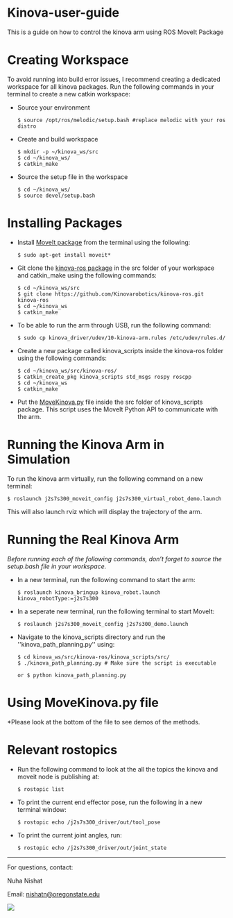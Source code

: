 # Kinova-user-guide
This is a guide on how to control the kinova arm using ROS MoveIt Package


# Creating Workspace

To avoid running into build error issues, I recommend creating a dedicated workspace for all kinova packages. Run the following commands in your terminal to create a new catkin workspace:

* Source your environment


      $ source /opt/ros/melodic/setup.bash #replace melodic with your ros distro



* Create and build workspace


      $ mkdir -p ~/kinova_ws/src
      $ cd ~/kinova_ws/
      $ catkin_make


* Source the setup file in the workspace


      $ cd ~/kinova_ws/
      $ source devel/setup.bash


# Installing Packages

* Install [MoveIt package](https://moveit.ros.org/)  from the terminal using the following:

      $ sudo apt-get install moveit*


* Git clone the [kinova-ros package](https://github.com/Kinovarobotics/kinova-ros/blob/master/README.md) in the src folder of your workspace and catkin_make using the following commands:


      $ cd ~/kinova_ws/src
      $ git clone https://github.com/Kinovarobotics/kinova-ros.git kinova-ros
      $ cd ~/kinova_ws
      $ catkin_make


* To be able to run the arm through USB, run the following command:


      $ sudo cp kinova_driver/udev/10-kinova-arm.rules /etc/udev/rules.d/

* Create a new package called kinova_scripts inside the kinova-ros folder using the following commands:


      $ cd ~/kinova_ws/src/kinova-ros/
      $ catkin_create_pkg kinova_scripts std_msgs rospy roscpp
      $ cd ~/kinova_ws
      $ catkin_make

* Put the [MoveKinova.py](https://github.com/OSUrobotics/Kinova-user-guide/blob/main/MoveKinova.py) file inside the src folder of kinova_scripts package. This script uses the MoveIt Python API to communicate with the arm. 


# Running the Kinova Arm in Simulation

To run the kinova arm virtually,  run the following command on a new terminal:


    $ roslaunch j2s7s300_moveit_config j2s7s300_virtual_robot_demo.launch


This will also launch rviz which will display the trajectory of the arm.


# Running the Real Kinova Arm

*Before running each of the following commands, don’t forget to source the setup.bash file in your workspace.*

* In a new terminal, run the following command to start the arm:


      $ roslaunch kinova_bringup kinova_robot.launch kinova_robotType:=j2s7s300


* In a seperate new terminal, run the following terminal to start MoveIt:


      $ roslaunch j2s7s300_moveit_config j2s7s300_demo.launch 


* Navigate to the kinova_scripts directory and run the ''kinova_path_planning.py'' using:


      $ cd kinova_ws/src/kinova-ros/kinova_scripts/src/
      $ ./kinova_path_planning.py # Make sure the script is executable

      or $ python kinova_path_planning.py

 

# Using MoveKinova.py file
*Please look at the bottom of the file to see demos of the methods.

# Relevant rostopics

* Run the following command to look at the all the topics the kinova and moveit node is publishing at:


      $ rostopic list


* To print the current end effector pose, run the following in a new terminal window:


      $ rostopic echo /j2s7s300_driver/out/tool_pose


* To print the current joint angles, run:


      $ rostopic echo /j2s7s300_driver/out/joint_state


----
For questions, contact:

Nuha Nishat

Email: nishatn@oregonstate.edu


![](https://i.imgflip.com/3volxw.jpg)
